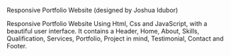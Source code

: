 Responsive Portfolio Website (designed by Joshua Idubor)

Responsive Portfolio Website Using Html, Css and JavaScript,
with a beautiful user interface. It contains a Header, Home, 
About, Skills, Qualification, Services, Portfolio, Project in mind,
Testimonial, Contact and Footer. 


